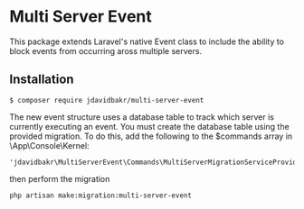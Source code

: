# Multi Server Event

This package extends Laravel's native Event class to include the ability to block events from occurring aross multiple servers.

## Installation


```
$ composer require jdavidbakr/multi-server-event
```

The new event structure uses a database table to track which server is currently executing an event. You must create the database table using the provided migration.  To do this, add the following to the $commands array in \App\Console\Kernel:

```
'jdavidbakr\MultiServerEvent\Commands\MultiServerMigrationServiceProvider',
```

then perform the migration

```
php artisan make:migration:multi-server-event
```
